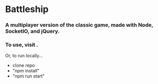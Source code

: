 # Battleship
### A multiplayer version of the classic game, made with Node, SocketIO, and jQuery.
### To use, visit .
Or, to run locally...
- clone repo
- "npm install"
- "npm run start"
